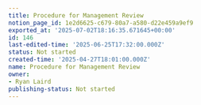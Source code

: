```yaml
---
title: Procedure for Management Review
notion_page_id: 1e2d6625-c679-80a7-a580-d22e459a9ef9
exported_at: '2025-07-02T18:16:35.671645+00:00'
id: 146
last-edited-time: '2025-06-25T17:32:00.000Z'
status: Not started
created-time: '2025-04-27T18:01:00.000Z'
name: Procedure for Management Review
owner:
- Ryan Laird
publishing-status: Not started
---
```


<!-- Unsupported block type: table_of_contents -->

<!-- Unsupported block type: unsupported -->

